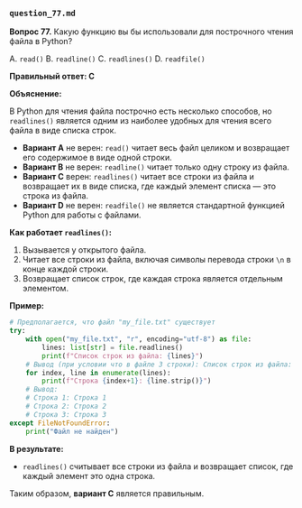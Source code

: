 ### `question_77.md`

**Вопрос 77.** Какую функцию вы бы использовали для построчного чтения файла в Python?

A. `read()`
B. `readline()`
C. `readlines()`
D. `readfile()`

**Правильный ответ: C**

**Объяснение:**

В Python для чтения файла построчно есть несколько способов, но `readlines()` является одним из наиболее удобных для чтения всего файла в виде списка строк.

*   **Вариант A** не верен: `read()` читает весь файл целиком и возвращает его содержимое в виде одной строки.
*   **Вариант B** не верен: `readline()` читает только одну строку из файла.
*   **Вариант C** верен: `readlines()` читает все строки из файла и возвращает их в виде списка, где каждый элемент списка — это строка из файла.
*   **Вариант D** не верен: `readfile()` не является стандартной функцией Python для работы с файлами.

**Как работает `readlines()`:**

1.  Вызывается у открытого файла.
2.  Читает все строки из файла, включая символы перевода строки `\n` в конце каждой строки.
3.  Возвращает список строк, где каждая строка является отдельным элементом.

**Пример:**

```python
# Предполагается, что файл "my_file.txt" существует
try:
    with open("my_file.txt", "r", encoding="utf-8") as file:
        lines: list[str] = file.readlines()
        print(f"Список строк из файла: {lines}")
    # Вывод (при условии что в файле 3 строки): Список строк из файла: ['Строка 1\n', 'Строка 2\n', 'Строка 3']
    for index, line in enumerate(lines):
        print(f"Строка {index+1}: {line.strip()}")
    # Вывод:
    # Строка 1: Строка 1
    # Строка 2: Строка 2
    # Строка 3: Строка 3
except FileNotFoundError:
    print("Файл не найден")
```

**В результате:**
* `readlines()` считывает все строки из файла и возвращает список, где каждый элемент это одна строка.

Таким образом, **вариант C** является правильным.
